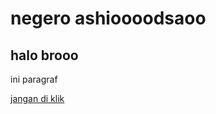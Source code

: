 <html lang="en">
<head>
    <title>
        halo gua revina 
    </title>
</head>
<body>
    <h1>negero ashioooodsaoo</h1>
    <h2>halo brooo</h2>
    <p>ini paragraf</p>
    <a href="https://youtu.be/y_fK9Quyv9c?si=DwwAIqRxgh42l7Ee">jangan di klik</a>
</body>


</html>
